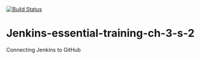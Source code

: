 [![Build Status](http://ec2-23-20-216-28.compute-1.amazonaws.com/buildStatus/icon?job=connect-jenkins-to-github)](http://ec2-23-20-216-28.compute-1.amazonaws.com/job/connect-jenkins-to-github/)

# Jenkins-essential-training-ch-3-s-2
Connecting Jenkins to GitHub
